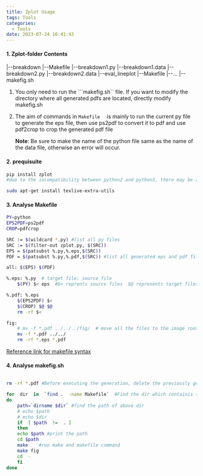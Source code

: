 ```yaml
---
title: Zplot Usage
tags: Tools
categories:
  - Tools
date: 2023-07-24 16:41:43
---
```




#### 1. Zplot-folder Contents

|--breakdown
    |--Makefile
    |--breakdown1.py
    |--breakdown1.data
    |--breakdown2.py
    |--breakdown2.data
|--eval_lineplot
    |--Makefile
|--...
|--makefig.sh

1. You only need to run the ```makefig.sh`` file. If you want to modify the directory where all generated pdfs are located, directly modify makefig.sh

2. The aim of commands in ```Makefile  ``` is mainly to run the current py file to generate the eps file, then use ps2pdf to convert it to pdf and use pdf2crop to crop the generated pdf file

   

   **Note**: Be sure to make the name of the python file same as the name of the data file, otherwise an error will occur.

#### 2. prequisuite

```bash
pip install zplot 
#due to the incompatibility between python2 and python3, there may be a list error. solution: just change the ListType in zplot.py to list.

sudo apt-get install texlive-extra-utils  
```

#### 3. Analyse Makefile

```bash
PY=python
EPS2PDF=ps2pdf
CROP=pdfcrop

SRC := $(wildcard *.py) #list all py files
SRC := $(filter-out zplot.py, $(SRC))
EPS = $(patsubst %.py,%.eps,$(SRC))
PDF = $(patsubst %.py,%.pdf,$(SRC)) #list all generated eps and pdf files

all: $(EPS) $(PDF)

%.eps: %.py  # target file: source file
	$(PY) $< eps  #$< reprents source files  $@ represents target files; Official explanation: $< represents the first dependent file, $@ represents the target set.

%.pdf: %.eps
	$(EPS2PDF) $<
	$(CROP) $@ $@
	rm -rf $<

fig:
	# mv -f *.pdf ../../../fig/	 # move all the files to the image root directory
	mv -f *.pdf ../../
	rm -rf *.eps *.pdf
```
[Reference link for makefile syntax]( https://seisman.github.io/how-to-write-makefile/rules.html)

#### 4. Analyse makefig.sh

```bash

rm -rf *.pdf #Before executing the generation, delete the previously generated pdf file, it should not be necessary

for  dir  in  `find .  -name Makefile`  #Find the dir which containis the Makefile
do
	path=`dirname $dir` #find the path of above dir
    # echo $path
    # echo $dir
	if  [ $path  !=  . ]
	then
	echo $path #print the path
	cd $path  
	make    #run make and makefile command
	make fig
	cd  -
	fi
done

```